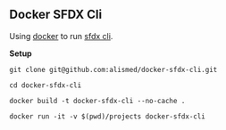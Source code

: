 ## Docker SFDX Cli

Using [docker](https://docs.docker.com/get-started/) to run [sfdx cli](https://developer.salesforce.com/tools/sfdxcli).

**Setup**

```shell
git clone git@github.com:alismed/docker-sfdx-cli.git

cd docker-sfdx-cli 

docker build -t docker-sfdx-cli --no-cache .

docker run -it -v $(pwd)/projects docker-sfdx-cli
```